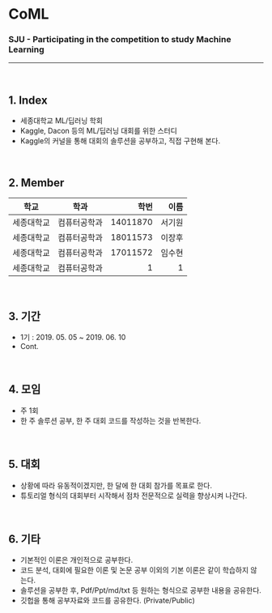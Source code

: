 # CoML
### SJU - Participating in the competition to study Machine Learning

<hr>
<br>

## 1. Index
 - 세종대학교 ML/딥러닝 학회
 - Kaggle, Dacon 등의 ML/딥러닝 대회를 위한 스터디
 - Kaggle의 커널을 통해 대회의 솔루션을 공부하고, 직접 구현해 본다.
 
 <br>
 
## 2. Member

| 학교 | 학과 | 학번 | 이름 |
|---|:---:|---:|---:|
| 세종대학교 | 컴퓨터공학과 | 14011870 | 서기원 |
| 세종대학교 | 컴퓨터공학과 | 18011573 | 이장후 |
| 세종대학교 | 컴퓨터공학과 | 17011572 | 임수현 |
| 세종대학교 | 컴퓨터공학과 | 1 | 1 |

 <br>

## 3. 기간
 - 1기 : 2019. 05. 05 ~ 2019. 06. 10
 - Cont.

<br>
 
## 4. 모임
 - 주 1회
 - 한 주 솔루션 공부, 한 주 대회 코드를 작성하는 것을 반복한다.
 
 <br>
 
## 5. 대회
 - 상황에 따라 유동적이겠지만, 한 달에 한 대회 참가를 목표로 한다.
 - 튜토리얼 형식의 대회부터 시작해서 점차 전문적으로 실력을 향상시켜 나간다.
 
 <br>
 
## 6. 기타
 - 기본적인 이론은 개인적으로 공부한다.
 - 코드 분석, 대회에 필요한 이론 및 논문 공부 이외의 기본 이론은 같이 학습하지 않는다.
 - 솔루션을 공부한 후, Pdf/Ppt/md/txt 등 원하는 형식으로 공부한 내용을 공유한다.
 - 깃헙을 통해 공부자료와 코드를 공유한다. (Private/Public)
